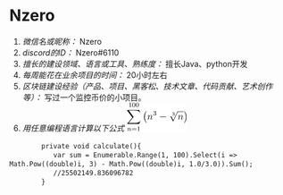 # Nzero 

1. *微信名或昵称：* Nzero
2. *discord的ID：* Nzero#6110
3. *擅长的建设领域、语言或工具、熟练度：* 擅长Java、python开发
4. *每周能花在业余项目的时间：* 20小时左右
5. *区块链建设经验（产品、项目、黑客松、技术文章、代码贡献、艺术创作等）：* 写过一个监控币价的小项目。
6. *用任意编程语言计算以下公式*
   ![img.png](img.png)

```
        private void calculate(){
           var sum = Enumerable.Range(1, 100).Select(i => Math.Pow((double)i, 3) - Math.Pow((double)i, 1.0/3.0)).Sum();
           //25502149.836096782
        }
```
